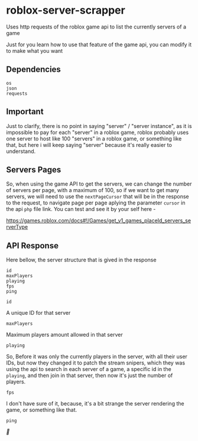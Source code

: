 # roblox-server-scrapper
Uses http requests of the roblox game api to list the currently servers of a game

Just for you learn how to use that feature of the game api, you can modify it to make what you want

## Dependencies
```
os
json
requests
```

## Important
Just to clarify, there is no point in saying "server" / "server instance", as it is impossible to pay for each "server" in a roblox game, roblox probably uses one server to host like 100 "servers" in a roblox game, or something like that, but here i will keep saying "server" because it's really easier to understand.

## Servers Pages
So, when using the game API to get the servers, we can change the number of servers per page, with a maximum of 100, so if we want to get many servers, we will need to use the `nextPageCursor` that will be in the response to the request, to navigate page per page aplying the parameter `cursor` in the api `php` file link.
You can test and see it by your self here -

https://games.roblox.com/docs#!/Games/get_v1_games_placeId_servers_serverType

## API Response
Here bellow, the server structure that is gived in the response
```
id
maxPlayers
playing
fps
ping
```
`id`

  A unique ID for that server

`maxPlayers`

  Maximum players amount allowed in that server

`playing`

  So, Before it was only the currently players in the server, with all their user IDs, but now they changed it to patch the stream snipers, which they was using the api to search in           each server of a game, a specific id in the `playing`, and then join in that server, then now it's just the number of players.

`fps`

  I don't have sure of it, because, it's a bit strange the server rendering the game, or something like that.

`ping`

  _🤔_
